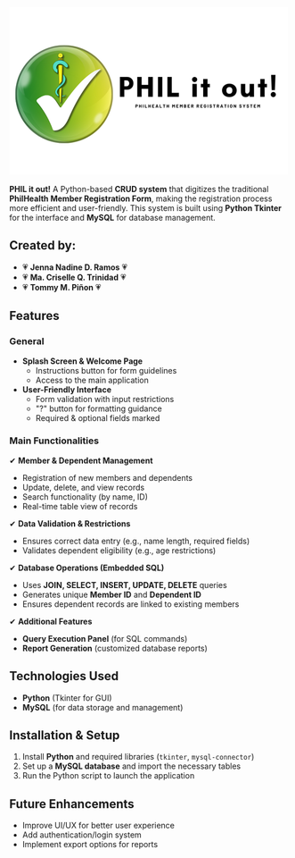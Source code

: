 ![Philitout Logo](https://raw.githubusercontent.com/jennarms/Philitout/refs/heads/main/PHILITOUT/pictures/Landscape%20logo%20(500%20x%20300%20px).png)

**PHIL it out!** A Python-based **CRUD system** that digitizes the traditional **PhilHealth Member Registration Form**, making the registration process more efficient and user-friendly. This system is built using **Python Tkinter** for the interface and **MySQL** for database management.

## Created by:
- 💗 **Jenna Nadine D. Ramos** 💗
- 💗 **Ma. Criselle Q. Trinidad** 💗
- 💗 **Tommy M. Piñon** 💗

## Features

### General
- **Splash Screen & Welcome Page**
  - Instructions button for form guidelines
  - Access to the main application
- **User-Friendly Interface**
  - Form validation with input restrictions
  - "?" button for formatting guidance
  - Required & optional fields marked

### Main Functionalities
✔ **Member & Dependent Management**  
   - Registration of new members and dependents  
   - Update, delete, and view records  
   - Search functionality (by name, ID)  
   - Real-time table view of records  

✔ **Data Validation & Restrictions**  
   - Ensures correct data entry (e.g., name length, required fields)  
   - Validates dependent eligibility (e.g., age restrictions)  

✔ **Database Operations (Embedded SQL)**  
   - Uses **JOIN, SELECT, INSERT, UPDATE, DELETE** queries  
   - Generates unique **Member ID** and **Dependent ID**  
   - Ensures dependent records are linked to existing members  

✔ **Additional Features**  
   - **Query Execution Panel** (for SQL commands)  
   - **Report Generation** (customized database reports)  

## Technologies Used
- **Python** (Tkinter for GUI)
- **MySQL** (for data storage and management)

## Installation & Setup
1. Install **Python** and required libraries (`tkinter`, `mysql-connector`)
2. Set up a **MySQL database** and import the necessary tables
3. Run the Python script to launch the application

## Future Enhancements
- Improve UI/UX for better user experience
- Add authentication/login system
- Implement export options for reports

